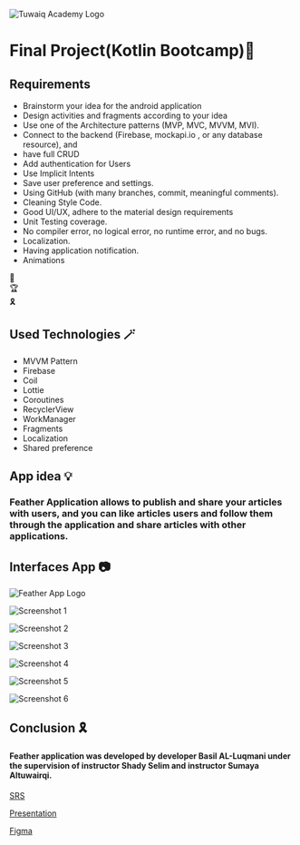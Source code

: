 
![Tuwaiq Academy Logo](https://camo.githubusercontent.com/37ca472e2afb74974a0314d89af8f470422a79582bed0d188f9927777230195d/68747470733a2f2f6c61756e63682e73612f6173736574732f696d616765732f6c6f676f732f7475776169712d61636164656d792d6c6f676f2e737667)


# **Final Project(Kotlin Bootcamp)🎉**

## **Requirements**

- Brainstorm your idea for the android application
- Design activities and fragments according to your idea
- Use one of the Architecture patterns (MVP, MVC, MVVM, MVI).
- Connect to the backend (Firebase, mockapi.io , or any database resource), and
- have full CRUD
- Add authentication for Users
- Use Implicit Intents
- Save user preference and settings.
- Using GitHub (with many branches, commit, meaningful comments).
- Cleaning Style Code.
- Good UI/UX, adhere to the material design requirements
- Unit Testing coverage.
- No compiler error, no logical error, no runtime error, and no bugs.
- Localization.
- Having application notification.
- Animations

:dart:	
:trophy:	
:reminder_ribbon:	

## **Used Technologies** :magic_wand:	
- MVVM Pattern
- Firebase
- Coil
- Lottie
- Coroutines
- RecyclerView
- WorkManager
- Fragments
- Localization
- Shared preference


## App idea :bulb:	

### Feather  Application allows  to publish and share your articles with users, and you can like articles  users and follow them through the application and share articles with other applications.




## Interfaces App 📷

![Feather App Logo](https://user-images.githubusercontent.com/91476827/148527193-6db4948f-8337-4888-b193-669311ad3764.png)


![Screenshot 1](https://user-images.githubusercontent.com/91476827/150794367-8d05aaf9-d885-44a9-a08f-2e9111da5e12.jpg)


![Screenshot 2](https://user-images.githubusercontent.com/91476827/150794383-c56db9a3-c07d-467f-a662-c4a696e8be32.jpg)


![Screenshot 3](https://user-images.githubusercontent.com/91476827/150794403-1092bd7e-e30f-4f71-bf1c-e6e6a7125877.jpg)


![Screenshot 4](https://user-images.githubusercontent.com/91476827/150794417-8ef5caf5-52a8-42f2-b92f-41d0ca236947.jpg)


![Screenshot 5](https://user-images.githubusercontent.com/91476827/150794356-4b000978-59b3-433e-a8ac-b14f2936106a.jpg)


![Screenshot 6](https://user-images.githubusercontent.com/91476827/150794340-9a609456-9677-416b-b3d3-9f939fb6f665.jpg)


## Conclusion :reminder_ribbon:	
#### Feather application was developed by developer Basil AL-Luqmani under the supervision of instructor Shady Selim and instructor Sumaya Altuwairqi.



[SRS](https://drive.google.com/file/d/1jpAqaH3_IUIU0YSwCOZk-wFDjZA62s3U/view)

[Presentation](https://drive.google.com/file/d/1uqoxDf5lRSu_n2fWLMcE2a9h5HWBPZIf/view)

[Figma](https://www.figma.com/file/iun1dFK68lNcB5EzBOpirk/Feather-App)

